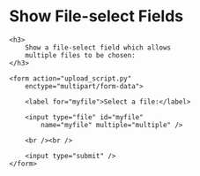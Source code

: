 <html>
  
<body>
    <h1>Show File-select Fields</h1>
  
    <h3>
        Show a file-select field which allows
        multiple files to be chosen:
    </h3>
  
    <form action="upload_script.py" 
        enctype="multipart/form-data">
  
        <label for="myfile">Select a file:</label>
  
        <input type="file" id="myfile" 
            name="myfile" multiple="multiple" />
          
        <br /><br />
      
        <input type="submit" />
    </form>
</body>
  
</html>
